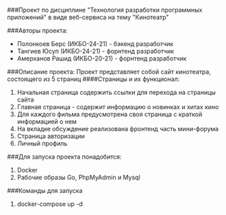 ###Проект по дисциплине "Технология разработки программных приложений" в виде веб-сервиса на тему "Кинотеатр"

###Авторы проекта:
- Полонкоев Берс (ИКБО-24-21) - бэкенд разработчик  
- Тангиев Юсуп (ИКБО-24-21) - форнтенд разработчик 
- Амерханов Рашид (ИКБО-20-21) - форнтенд разработчик 

###Описание проекта:
Проект представляет собой сайт кинотеатра, состоящего из 5 страниц
####Страницы и их функционал:
1. Начальная страница содержить ссылки для перехода на страницы сайта
2. Главная страница - содержит информацию о новинках и хитах кино
3. Для каждого фильма предусмотрена своя страница с краткой информацией о нем
4. На вкладке обсуждение реализована фронтенд часть мини-форума
5. Страница авторизации
6. Личный профиль

###Для запуска проекта понадобится:
1. Docker
2. Рабочие образы Go, PhpMyAdmin и Mysql

###Команды для запуска
1. docker-compose up -d
